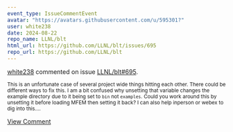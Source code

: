 ```yaml
---
event_type: IssueCommentEvent
avatar: "https://avatars.githubusercontent.com/u/595301?"
user: white238
date: 2024-08-22
repo_name: LLNL/blt
html_url: https://github.com/LLNL/blt/issues/695
repo_url: https://github.com/LLNL/blt
---
```


<a href='https://github.com/white238' target='_blank'>white238</a> commented on issue <a href='https://github.com/LLNL/blt/issues/695' target='_blank'>LLNL/blt#695</a>.

<small>This is an unfortunate case of several project wide things hitting each other. There could be different ways to fix this. I am a bit confused why unsetting that variable changes the example directory due to it being set to `bin` not `examples`.  Could you work around this by unsetting it before loading MFEM then setting it back? I can also help inperson or webex to dig into this....</small>

<a href='https://github.com/LLNL/blt/issues/695' target='_blank'>View Comment</a>